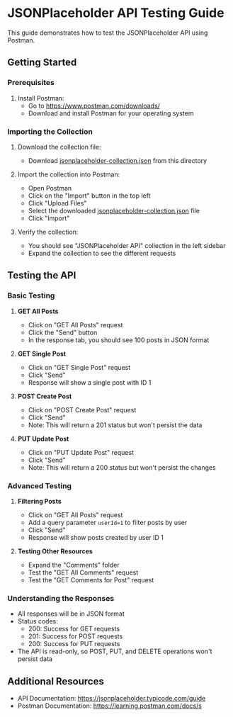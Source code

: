 # JSONPlaceholder API Testing Guide

This guide demonstrates how to test the JSONPlaceholder API using Postman.

## Getting Started

### Prerequisites
1. Install Postman:
   - Go to https://www.postman.com/downloads/
   - Download and install Postman for your operating system

### Importing the Collection
1. Download the collection file:
   - Download [jsonplaceholder-collection.json](cci:7://file:///c:/Users/think/Desktop/Using%20Postman%20to%20Test%20the%20Placeholder%20API/jsonplaceholder-collection.json:0:0-0:0) from this directory

2. Import the collection into Postman:
   - Open Postman
   - Click on the "Import" button in the top left
   - Click "Upload Files"
   - Select the downloaded [jsonplaceholder-collection.json](cci:7://file:///c:/Users/think/Desktop/Using%20Postman%20to%20Test%20the%20Placeholder%20API/jsonplaceholder-collection.json:0:0-0:0) file
   - Click "Import"

3. Verify the collection:
   - You should see "JSONPlaceholder API" collection in the left sidebar
   - Expand the collection to see the different requests

## Testing the API

### Basic Testing
1. **GET All Posts**
   - Click on "GET All Posts" request
   - Click the "Send" button
   - In the response tab, you should see 100 posts in JSON format

2. **GET Single Post**
   - Click on "GET Single Post" request
   - Click "Send"
   - Response will show a single post with ID 1

3. **POST Create Post**
   - Click on "POST Create Post" request
   - Click "Send"
   - Note: This will return a 201 status but won't persist the data

4. **PUT Update Post**
   - Click on "PUT Update Post" request
   - Click "Send"
   - Note: This will return a 200 status but won't persist the changes

### Advanced Testing
1. **Filtering Posts**
   - Click on "GET All Posts" request
   - Add a query parameter `userId=1` to filter posts by user
   - Click "Send"
   - Response will show posts created by user ID 1

2. **Testing Other Resources**
   - Expand the "Comments" folder
   - Test the "GET All Comments" request
   - Test the "GET Comments for Post" request

### Understanding the Responses
- All responses will be in JSON format
- Status codes:
  - 200: Success for GET requests
  - 201: Success for POST requests
  - 200: Success for PUT requests
- The API is read-only, so POST, PUT, and DELETE operations won't persist data

## Additional Resources
- API Documentation: https://jsonplaceholder.typicode.com/guide
- Postman Documentation: https://learning.postman.com/docs/s
